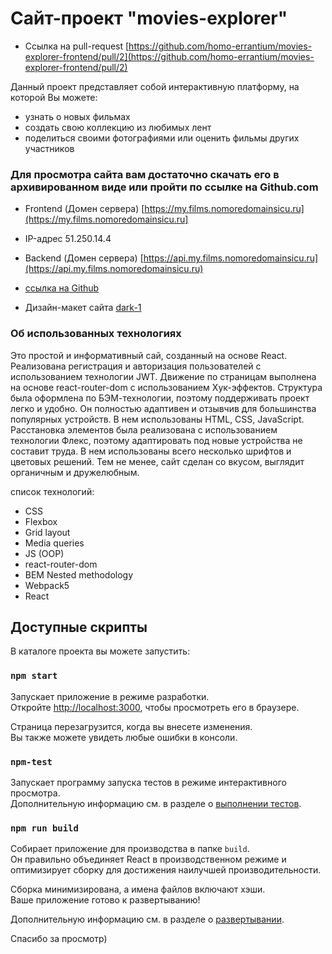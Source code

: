 # Сайт-проект "movies-explorer"

-   Ссылка на pull-request [https://github.com/homo-errantium/movies-explorer-frontend/pull/2](https://github.com/homo-errantium/movies-explorer-frontend/pull/2)

Данный проект представляет собой интерактивную платформу, на которой Вы можете:

-   узнать о новых фильмах
-   создать свою коллекцию из любимых лент
-   поделиться своими фотографиями или оценить фильмы других участников

### Для просмотра сайта вам достаточно скачать его в архивированном виде или пройти по ссылке на Github.com

-   Frontend (Домен сервера) [https://my.films.nomoredomainsicu.ru](https://my.films.nomoredomainsicu.ru]

-   IP-адрес 51.250.14.4

-   Backend (Домен сервера) [https://api.my.films.nomoredomainsicu.ru](https://api.my.films.nomoredomainsicu.ru)

-   [ссылка на Github](https://github.com/homo-errantium/movies-explorer-frontend)

-   Дизайн-макет сайта [dark-1](https://www.figma.com/file/6FMWkB94wE7KTkcCgUXtnC/light-1?type=design&node-id=1-6015&mode=design&t=rWVEH06UffWZKFiT-0)

### **Об использованных технологиях**

Это простой и информативный сай, созданный на основе React. Реализована регистрация и авторизация пользователей с использованием технологии JWT. Движение по страницам выполнена на основе react-router-dom с использованием Хук-эффектов. Структура была оформлена по БЭМ-технологии, поэтому поддерживать проект легко и удобно. Он полностью адаптивен и отзывчив для большинства популярных устройств. В нем использованы HTML, CSS, JavaScript. Расстановка элементов была реализована с использованием технологии Флекс, поэтому адаптировать под новые устройства не составит труда. В нем использованы всего несколько шрифтов и цветовых решений. Тем не менее, сайт сделан со вкусом, выглядит органичным и дружелюбным.

cписок технологий:

-   CSS
-   Flexbox
-   Grid layout
-   Media queries
-   JS (OOP)
-   react-router-dom
-   BEM Nested methodology
-   Webpack5
-   React

## Доступные скрипты

В каталоге проекта вы можете запустить:

### `npm start`

Запускает приложение в режиме разработки.\
Откройте [http://localhost:3000](http://localhost:3000), чтобы просмотреть его в браузере.

Страница перезагрузится, когда вы внесете изменения.\
Вы также можете увидеть любые ошибки в консоли.

### `npm-test`

Запускает программу запуска тестов в режиме интерактивного просмотра.\
Дополнительную информацию см. в разделе о [выполнении тестов](https://facebook.github.io/create-react-app/docs/running-tests).

### `npm run build`

Собирает приложение для производства в папке `build`.\
Он правильно объединяет React в производственном режиме и оптимизирует сборку для достижения наилучшей производительности.

Сборка минимизирована, а имена файлов включают хэши.\
Ваше приложение готово к развертыванию!

Дополнительную информацию см. в разделе о [развертывании](https://facebook.github.io/create-react-app/docs/deployment).

Спасибо за просмотр)
